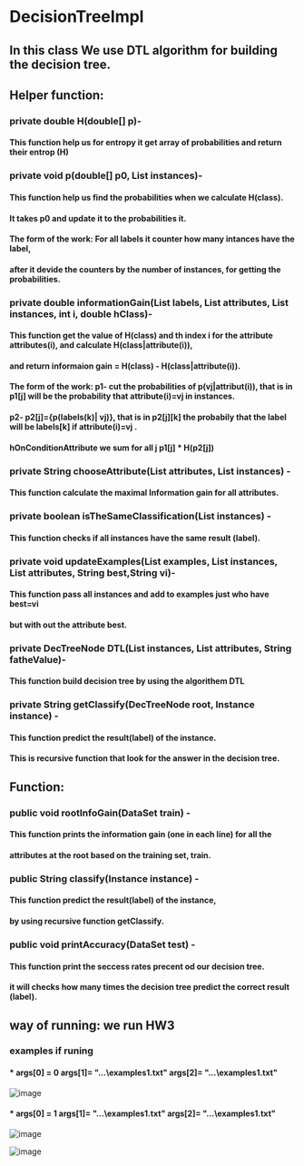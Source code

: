 # DecisionTreeImpl
## In this class We use DTL algorithm for building the decision tree.
## Helper function:
### private double H(double[] p)-
#### This function help us for entropy it get array of probabilities and return their entrop (H)
### private void p(double[] p0, List<Instance> instances)-
#### This function help us find the probabilities when we calculate H(class).
#### It takes p0 and update it to the  probabilities it.
#### The form of the work: For all labels it counter how many intances have the label, 
####                       after it devide the counters by the number of instances, for getting the probabilities.
### private double informationGain(List<String> labels, List<String> attributes, List<Instance> instances, int i, double hClass)-
#### This function get the value of H(class) and th index i for the attribute attributes(i), and calculate H(class|attribute(i)),
#### and return informaion gain = H(class) -  H(class|attribute(i)).
#### The form of the work: p1- cut the probabilities of p(vj|attribut(i)), that is in p1[j] will be the probability that attribute(i)=vj in instances.
####                       p2- p2[j]={p(labels(k)| vj)}, that is in p2[j][k] the probabily that the label will be labels[k] if attribute(i)=vj .
####                       hOnConditionAttribute we sum for all j p1[j] * H(p2[j])
### private String chooseAttribute(List<String> attributes, List<Instance> instances) - 
#### This function calculate the maximal Information gain for all attributes.
### private boolean isTheSameClassification(List<Instance> instances) -
#### This function checks if all instances have the same result (label).
### private void updateExamples(List<Instance> examples, List<Instance> instances, List<String> attributes, String best,String vi)-
#### This function pass all instances and add to examples just who have best=vi
#### but with out the attribute best.
### private DecTreeNode DTL(List<Instance> instances, List<String> attributes, String fatheValue)-
#### This function build decision tree by using the algorithem DTL
### private String getClassify(DecTreeNode root, Instance instance) -
#### This function predict the result(label) of the instance.
#### This is recursive function that look for the answer in the decision tree.


## Function:
### public void rootInfoGain(DataSet train) -
#### This function prints the information gain (one in each line) for all the
#### attributes at the root based on the training set, train. 
### public String classify(Instance instance) -
#### This function predict the result(label) of the instance,
#### by using recursive function getClassify.
### public void printAccuracy(DataSet test) -
#### This function print the seccess rates precent od our decision tree.
#### it will checks how many times the decision tree predict the correct result (label).


## way of running: we run HW3
### examples  if runing
#### * args[0] = 0 args[1]= "...\examples1.txt" args[2]= "...\examples1.txt"
![image](https://github.com/talStamker/readmee/assets/89009470/fbcf0924-5136-4397-bb6c-da20fea6e90c)
#### * args[0] = 1 args[1]= "...\examples1.txt" args[2]= "...\examples1.txt"
![image](https://github.com/talStamker/readmee/assets/89009470/cee6da07-c4b4-48d3-a7df-5a85586f54d6)

![image](https://github.com/talStamker/readmee/assets/89009470/00f95153-c6dd-4677-9e39-ed69e6cb2b20)


